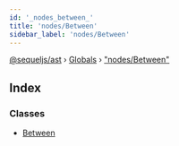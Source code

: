```yaml
---
id: '_nodes_between_'
title: 'nodes/Between'
sidebar_label: 'nodes/Between'
---
```


[@sequeljs/ast](../index.md) › [Globals](../globals.md) ›
["nodes/Between"](_nodes_between_.md)

## Index

### Classes

- [Between](../classes/_nodes_between_.between.md)
